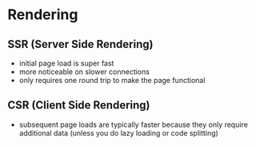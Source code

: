 # Rendering

## SSR (Server Side Rendering)
- initial page load is super fast
- more noticeable on slower connections
- only requires one round trip to make the page functional

## CSR (Client Side Rendering)
- subsequent page loads are typically faster because they only require additional data (unless you do lazy loading or code splitting)